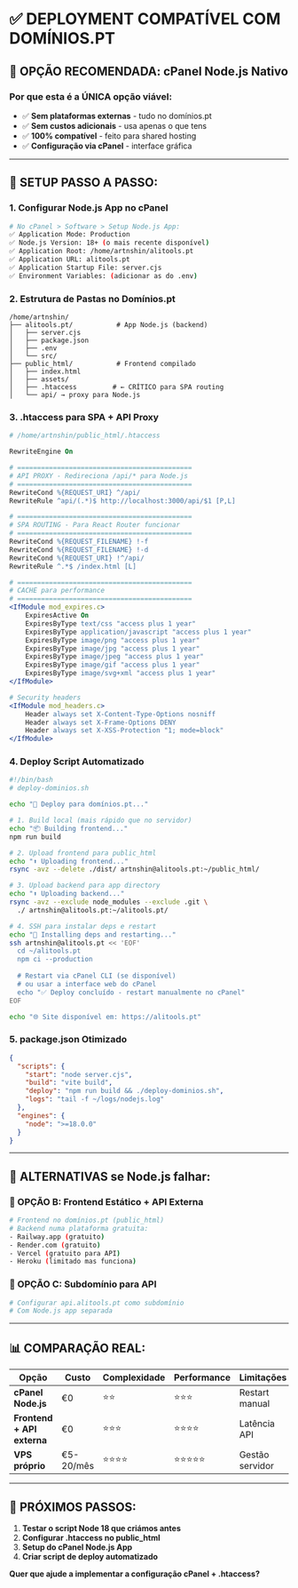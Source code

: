 # ✅ **DEPLOYMENT COMPATÍVEL COM DOMÍNIOS.PT**

## 🎯 **OPÇÃO RECOMENDADA: cPanel Node.js Nativo**

### **Por que esta é a ÚNICA opção viável:**
- ✅ **Sem plataformas externas** - tudo no domínios.pt
- ✅ **Sem custos adicionais** - usa apenas o que tens
- ✅ **100% compatível** - feito para shared hosting
- ✅ **Configuração via cPanel** - interface gráfica

---

## **🚀 SETUP PASSO A PASSO:**

### **1. Configurar Node.js App no cPanel**
```bash
# No cPanel > Software > Setup Node.js App:
✅ Application Mode: Production
✅ Node.js Version: 18+ (o mais recente disponível)
✅ Application Root: /home/artnshin/alitools.pt
✅ Application URL: alitools.pt
✅ Application Startup File: server.cjs
✅ Environment Variables: (adicionar as do .env)
```

### **2. Estrutura de Pastas no Domínios.pt**
```
/home/artnshin/
├── alitools.pt/           # App Node.js (backend)
│   ├── server.cjs
│   ├── package.json
│   ├── .env
│   └── src/
├── public_html/           # Frontend compilado
│   ├── index.html
│   ├── assets/
│   ├── .htaccess         # ← CRÍTICO para SPA routing
│   └── api/ → proxy para Node.js
```

### **3. .htaccess para SPA + API Proxy**
```apache
# /home/artnshin/public_html/.htaccess

RewriteEngine On

# ============================================
# API PROXY - Redireciona /api/* para Node.js
# ============================================
RewriteCond %{REQUEST_URI} ^/api/
RewriteRule ^api/(.*)$ http://localhost:3000/api/$1 [P,L]

# ============================================
# SPA ROUTING - Para React Router funcionar
# ============================================
RewriteCond %{REQUEST_FILENAME} !-f
RewriteCond %{REQUEST_FILENAME} !-d
RewriteCond %{REQUEST_URI} !^/api/
RewriteRule ^.*$ /index.html [L]

# ============================================
# CACHE para performance
# ============================================
<IfModule mod_expires.c>
    ExpiresActive On
    ExpiresByType text/css "access plus 1 year"
    ExpiresByType application/javascript "access plus 1 year"
    ExpiresByType image/png "access plus 1 year"
    ExpiresByType image/jpg "access plus 1 year"
    ExpiresByType image/jpeg "access plus 1 year"
    ExpiresByType image/gif "access plus 1 year"
    ExpiresByType image/svg+xml "access plus 1 year"
</IfModule>

# Security headers
<IfModule mod_headers.c>
    Header always set X-Content-Type-Options nosniff
    Header always set X-Frame-Options DENY
    Header always set X-XSS-Protection "1; mode=block"
</IfModule>
```

### **4. Deploy Script Automatizado**
```bash
#!/bin/bash
# deploy-dominios.sh

echo "🚀 Deploy para domínios.pt..."

# 1. Build local (mais rápido que no servidor)
echo "📦 Building frontend..."
npm run build

# 2. Upload frontend para public_html
echo "⬆️ Uploading frontend..."
rsync -avz --delete ./dist/ artnshin@alitools.pt:~/public_html/

# 3. Upload backend para app directory  
echo "⬆️ Uploading backend..."
rsync -avz --exclude node_modules --exclude .git \
  ./ artnshin@alitools.pt:~/alitools.pt/

# 4. SSH para instalar deps e restart
echo "🔄 Installing deps and restarting..."
ssh artnshin@alitools.pt << 'EOF'
  cd ~/alitools.pt
  npm ci --production
  
  # Restart via cPanel CLI (se disponível)
  # ou usar a interface web do cPanel
  echo "✅ Deploy concluído - restart manualmente no cPanel"
EOF

echo "🌐 Site disponível em: https://alitools.pt"
```

### **5. package.json Otimizado**
```json
{
  "scripts": {
    "start": "node server.cjs",
    "build": "vite build",
    "deploy": "npm run build && ./deploy-dominios.sh",
    "logs": "tail -f ~/logs/nodejs.log"
  },
  "engines": {
    "node": ">=18.0.0"
  }
}
```

---

## **🔧 ALTERNATIVAS se Node.js falhar:**

### **🥈 OPÇÃO B: Frontend Estático + API Externa**
```bash
# Frontend no domínios.pt (public_html)
# Backend numa plataforma gratuita:
- Railway.app (gratuito)
- Render.com (gratuito) 
- Vercel (gratuito para API)
- Heroku (limitado mas funciona)
```

### **🥉 OPÇÃO C: Subdomínio para API**
```apache
# Configurar api.alitools.pt como subdomínio
# Com Node.js app separada
```

---

## **📊 COMPARAÇÃO REAL:**

| Opção | Custo | Complexidade | Performance | Limitações |
|-------|--------|-------------|-------------|------------|
| **cPanel Node.js** | €0 | ⭐⭐ | ⭐⭐⭐ | Restart manual |
| **Frontend + API externa** | €0 | ⭐⭐⭐ | ⭐⭐⭐⭐ | Latência API |
| **VPS próprio** | €5-20/mês | ⭐⭐⭐⭐ | ⭐⭐⭐⭐⭐ | Gestão servidor |

---

## **🎯 PRÓXIMOS PASSOS:**

1. **Testar o script Node 18 que criámos antes**
2. **Configurar .htaccess no public_html** 
3. **Setup do cPanel Node.js App**
4. **Criar script de deploy automatizado**

**Quer que ajude a implementar a configuração cPanel + .htaccess?** 